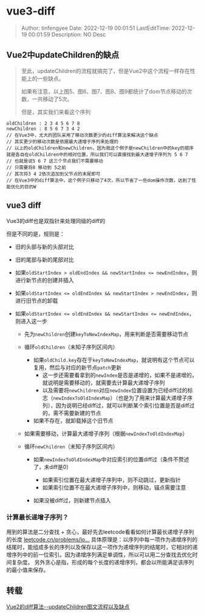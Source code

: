 # vue3-diff <!-- omit in toc -->

> Author: tinfengyee
> Date: 2022-12-19 00:01:51
> LastEditTime: 2022-12-19 00:01:59
> Description: NO Desc

## Vue2中updateChildren的缺点

> 至此，updateChildren的流程就搞完了，但是Vue2中这个流程一样存在性能上的一些缺点。
>
> 如果有注意，以上图5、图6、图7、图8、图9都统计了dom节点移动的次数，一共移动了5次。
>
> 但是，其实我们来看这个序列

```
oldChildren : 2 3 4 5 6 7 8
newChildren : 8 5 6 7 3 4 2
// 在Vue3中，尤大的团队采用了移动次数更少的diff算法来解决这个缺点
// 其实更少的移动次数是依据最大递增子序列来处理的
// 以上的oldChildren和newChildren，因为我这个例子是newChildren中的key的顺序就是各自在oldChildren中的相对位置，所以我们可以直接找到最大递增子序列为 5 6 7
// 也就是说5 6 7 这三个节点我们不需要移动
// 只需要将8 移动到 5之前
// 其次将3 4 2依次追加到父节点的末尾即可
// 在Vue3中的diff算法中，这个例子只移动了4次，所以节省了一些dom操作次数，达到了性能优化的目的W
```

## vue3 diff

Vue3的diff也是双指针来处理同级的diff的

但是不同的是，规则是：

- 旧的头部与新的头部对比

- 旧的尾部与新的尾部对比

- 如果`oldStartIndex > oldEndIndex && newStartIndex <= newEndIndex`，则进行新节点的创建并插入

- 如果`oldStartIndex <= oldEndIndex && newStartIndex > newEndIndex`，则进行旧节点的卸载

- 如果`oldStartIndex <= oldEndIndex && newStartIndex <= newEndIndex`，则进入这一步

  - 先为`newChildren`创建`keyToNewIndexMap`，用来判断是否需要移动节点
  - 循环`oldChildren`（未知子序列区间内）
    - 如果`oldChild.key`存在于`keyToNewIndexMap`，就说明有这个节点可以复用，然后与对应的新节点`patch`更新
      - 这一步还需要看拿到的`newIndex`是否是递增的，如果不是递增的，就说明是需要移动的，就需要去计算最大递增子序列
      - 以及需要将`newChildren`对应`newIndex`位置设置为已经diff过的标志（`newIndexToOldIndexMap`）（也是为了用来计算最大递增子序列），因为说明已经diff过，就可以判断某个索引位置是否是diff过的，需不需要新建的节点
    - 如果不存在，就卸载掉这个旧节点

  - 如果需要移动，计算最大递增子序列（根据`newIndexToOldIndexMap`）

  - 循环`newChildren`（未知子序列区间内）

    - 如果`newIndexToOldIndexMap`中对应索引的位置diff过（条件不赘述了，未diff是0）
      - 如果索引位置在最大递增子序列中，则不动跳过，更新指针
      - 如果索引位置不在最大递增子序列中，则移动，锚点需要注意

    - 如果没被diff过，则新建节点插入

### 计算最长递增子序列？

用到的算法是二分查找 + 贪心，最好先去leetcode看看如何计算最长递增子序列的长度 [leetcode.cn/problems/lo…](https://link.juejin.cn/?target=url) 具体原理是：以序列中每一项作为递增序列的结尾时，能组成多长的序列以及保存以这一项作为递增序列的结尾时，它相对的递增序列中的前一位索引。因为递增序列满足单调性，所以可以用二分查找去优化时间复杂度。 另外贪心是指，形成的每个长度的递增序列，都会以所能满足该序列的最小值来保存。

## 转载

[Vue2的diff算法--updateChildren图文流程以及缺点](https://juejin.cn/post/7094540782517878820)
